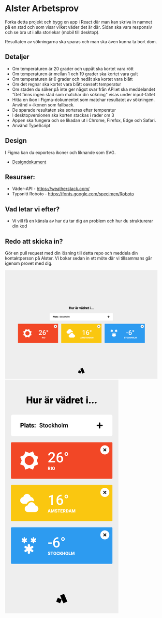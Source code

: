 # Alster Arbetsprov

Forka detta projekt och bygg en app i React där man kan skriva in namnet på en stad och som visar vilket väder det är där.
Sidan ska vara responsiv och se bra ut i alla storlekar (mobil till desktop).

Resultaten av sökningarna ska sparas och man ska även kunna ta bort dom.

## Detaljer

- Om temperaturen är 20 grader och uppåt ska kortet vara rött
- Om temperaturen är mellan 1 och 19 grader ska kortet vara gult
- Om temperaturen är 0 grader och nedåt ska kortet vara blått
- Om det regnar ska kortet vara blått oavsett temperatur
- Om staden du söker på inte ger något svar från API:et ska meddelandet "Det finns ingen stad som matchar din sökning" visas under input-fältet
- Hitta en ikon i Figma-dokumentet som matchar resultatet av sökningen. Använd ×-ikonen som fallback.
- De sparade resultaten ska sorteras efter temperatur
- I desktopversionen ska korten stackas i rader om 3
- Appen ska fungera och se likadan ut i Chrome, Firefox, Edge och Safari.
- Använd TypeScript

## Design

I Figma kan du exportera ikoner och liknande som SVG.

- [Designdokument](https://www.figma.com/file/iDOGMdsvp7WAR0g5spLcno/Arbetsprov?node-id=1%3A675)

## Resurser:

- Väder-API - https://weatherstack.com/
- Typsnitt Roboto - https://fonts.google.com/specimen/Roboto

## Vad letar vi efter?

- Vi vill få en känsla av hur du tar dig an problem och hur du strukturerar din kod

## Redo att skicka in?

Gör en pull request med din lösning till detta repo och meddela din kontaktperson på Alster. Vi bokar sedan in ett möte där vi tillsammans går igenom provet med dig.

![Desktop design](https://github.com/alsterverse/Arbetsprov-FE/blob/main/desktop.png)
![Mobil design](https://github.com/alsterverse/Arbetsprov-FE/blob/main/mobile.png)
